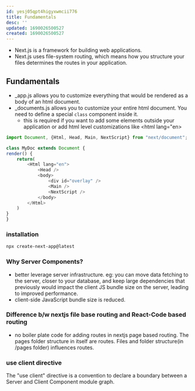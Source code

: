 ```yaml
---
id: yesj05qpt4higyxwmcii776
title: Fundamentals
desc: ''
updated: 1690026500527
created: 1690026500527
---
```


- Next.js is a framework for building web applications.
- Next.js uses file-system routing, which means how you structure your files determines the routes in your application.

## Fundamentals

- _app.js allows you to customize everything that would be rendered as a body of an html document.
- _documents.js allows you to customize your entire html document. You need to define a special `class` component inside it.
    - this is required if you want to add some elements outside your application or add html level customizations like <html lang="en>

```js
import Document, {Html, Head, Main, NextScript} from "next/document";

class MyDoc extends Document {
render() {
    return(
        <Html lang="en">
            <Head />
            <body>
                <div id="overlay" />
                <Main />
                <NextScript />
            </body>
        </Html>
    )
}
}
```

### installation
```bash
npx create-next-app@latest
```



### Why Server Components?
- better leverage server infrastructure. 
eg: you can move data fetching to the server, closer to your database, and keep large dependencies that previously would impact the client JS bundle size on the server, leading to improved performance.
- client-side JavaScript bundle size is reduced.



### Difference b/w nextjs file base routing and React-Code based routing

- no boiler plate code for adding routes in nextjs page based routing. The pages folder structure in itself are routes. Files and folder structure(in /pages folder) influences routes.

### use client directive

The "use client" directive is a convention to declare a boundary between a Server and Client Component module graph.
